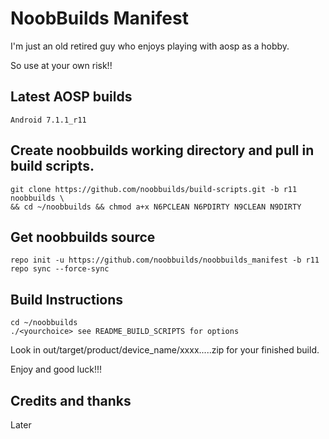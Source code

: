 # NoobBuilds Manifest

I'm just an old retired guy who enjoys playing with aosp as a hobby.

So use at your own risk!!

## Latest AOSP builds

```
Android 7.1.1_r11
```

## Create noobbuilds working directory and pull in build scripts.

```
git clone https://github.com/noobbuilds/build-scripts.git -b r11 noobbuilds \
&& cd ~/noobbuilds && chmod a+x N6PCLEAN N6PDIRTY N9CLEAN N9DIRTY
```

## Get noobbuilds source

```
repo init -u https://github.com/noobbuilds/noobbuilds_manifest -b r11
repo sync --force-sync
```

## Build Instructions

```
cd ~/noobbuilds
./<yourchoice> see README_BUILD_SCRIPTS for options
```

Look in out/target/product/device_name/xxxx.....zip for your finished build.

Enjoy and good luck!!!

## Credits and thanks

Later
